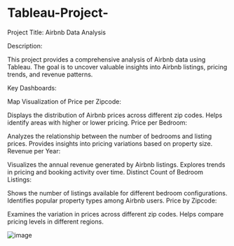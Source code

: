 # Tableau-Project-
Project Title: Airbnb Data Analysis

Description:

This project provides a comprehensive analysis of Airbnb data using Tableau. The goal is to uncover valuable insights into Airbnb listings, pricing trends, and revenue patterns.

Key Dashboards:

Map Visualization of Price per Zipcode:

Displays the distribution of Airbnb prices across different zip codes.
Helps identify areas with higher or lower pricing.
Price per Bedroom:

Analyzes the relationship between the number of bedrooms and listing prices.
Provides insights into pricing variations based on property size.
Revenue per Year:

Visualizes the annual revenue generated by Airbnb listings.
Explores trends in pricing and booking activity over time.
Distinct Count of Bedroom Listings:

Shows the number of listings available for different bedroom configurations.
Identifies popular property types among Airbnb users.
Price by Zipcode:

Examines the variation in prices across different zip codes.
Helps compare pricing levels in different regions.

![image](https://github.com/user-attachments/assets/664af02e-804e-4b42-877e-fd9d6960f031)
